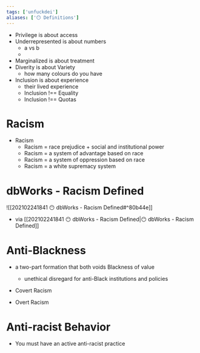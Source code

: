 ```yaml
---
tags: ['unfuckdei']
aliases: ['😶 Definitions']
---
```


- Privilege is about access
- Underrepresented is about numbers
	- a vs b
	- 
- Marginalized is about treatment
- Diverity is about Variety
	- how many colours do you have
- Inclusion is about experience
	- their lived experience
	- Inclusion !== Equality
	- Inclusion !== Quotas

# Racism
- Racism 
	- Racism = race prejudice + social and institutional power 
	- Racism = a system of advantage based on race
	- Racism = a system of oppression based on race
	- Racism = a white supremacy system

# dbWorks - Racism Defined

![[202102241841 😶 dbWorks - Racism Defined#^80b44e]]
- via [[202102241841 😶 dbWorks - Racism Defined|😶 dbWorks - Racism Defined]]

# Anti-Blackness
- a two-part formation that both voids Blackness of value
	- unethical disregard for anti-Black institutions and policies

- Covert Racism
- Overt Racism 

	
# Anti-racist Behavior

- You must have an active anti-racist practice